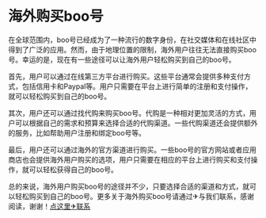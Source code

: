 # 海外购买boo号

在全球范围内，boo号已经成为了一种流行的数字身份，在社交媒体和在线社区中得到了广泛的应用。然而，由于地理位置的限制，海外用户往往无法直接购买boo号。幸运的是，现在有一些途径可以让海外用户轻松购买到自己的boo号。

首先，用户可以通过在线第三方平台进行购买。这些平台通常会提供多种支付方式，包括信用卡和Paypal等。用户只需要在平台上进行简单的注册和支付操作，就可以轻松购买到自己的boo号。

其次，用户还可以通过找代购来购买boo号。代购是一种相对更加灵活的方式，用户可以根据自己的需求和预算来选择合适的代购渠道。一些代购渠道还会提供额外的服务，比如帮助用户注册和绑定boo号等。

最后，用户还可以通过海外的官方渠道进行购买。一些boo号的官方网站或者应用商店也会提供海外用户购买的选项，用户只需要在相应的平台上进行购买和支付操作，就可以轻松获得自己的boo号。

总的来说，海外用户购买boo号的途径并不少，只要选择合适的渠道和方式，就可以轻松购买到自己的boo号。更多关于海外购买boo号请通过✈与我们联系，感谢阅读，谢谢！[点这里✈联系](https://c.k02.cc)